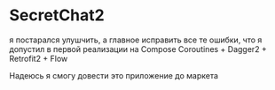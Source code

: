 # SecretChat2
я постарался улушчить, а главное исправить все те ошибки, что я допустил в первой реализации на Compose 
Coroutines + Dagger2 + Retrofit2 + Flow

Надеюсь я смогу довести это приложение до маркета
